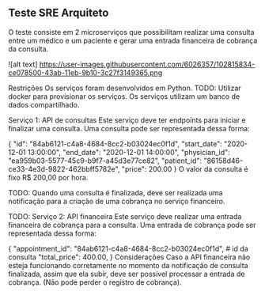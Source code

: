 ## Teste SRE Arquiteto

O teste consiste em 2 microserviços que possibilitam realizar uma consulta entre um médico e um paciente e gerar uma entrada financeira de cobrança da consulta.

![alt text] https://user-images.githubusercontent.com/6026357/102815834-ce078500-43ab-11eb-9b10-3c27f3149365.png

Restrições
Os serviços foram desenvolvidos em Python.
TODO: Utilizar docker para provisionar os serviços.
Os serviços utilizam um banco de dados compartilhado.

Serviço 1: API de consultas
Este serviço deve ter endpoints para iniciar e finalizar uma consulta. Uma consulta pode ser representada dessa forma:

{
	"id": "84ab6121-c4a8-4684-8cc2-b03024ec0f1d",
	"start_date": "2020-12-01 13:00:00",
	"end_date": "2020-12-01 14:00:00",
	"physician_id": "ea959b03-5577-45c9-b9f7-a45d3e77ce82",
	"patient_id": "86158d46-ce33-4e3d-9822-462bbff5782e",
	"price": 200.00
}
O valor da consulta é fixo R$ 200,00 por hora.

TODO: Quando uma consulta é finalizada, deve ser realizada uma notificação para a criação de uma cobrança no serviço financeiro.

TODO: Serviço 2: API financeira
Este serviço deve realizar uma entrada financeira de cobrança para a consulta. Uma entrada de cobrança pode ser representada dessa forma:

{
	"appointment_id": "84ab6121-c4a8-4684-8cc2-b03024ec0f1d", # id da consulta
	"total_price": 400.00,
}
Considerações
Caso a API financeira não esteja funcionando corretamente no momento da notificação de consulta finalizada, assim que ela subir, deve ser possível processar a entrada de cobrança. (Não pode perder o registro de cobrança).